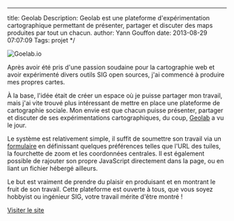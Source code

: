 ---
title: Geolab
Description: Geolab est une plateforme d'expérimentation cartographique permettant de présenter, partager et discuter des maps produites par tout un chacun.
author: Yann Gouffon
date: 2013-08-29 07:07:09
Tags: projet
*/

![Goelab.io](http://staging.yago.io/content/images/geolab.jpg)

Après avoir été pris d'une passion soudaine pour la cartographie web et avoir expérimenté divers outils SIG open sources, j'ai commencé à produire mes propres cartes. 

À la base, l'idée était de créer un espace où je puisse partager mon travail, mais j'ai vite trouvé plus intéressant de mettre en place une plateforme de cartographie sociale. Mon envie est que chacun puisse présenter, partager et discuter de ses expérimentations cartographiques, du coup, [Geolab](http://geolab.io) a vu le jour.

Le système est relativement simple, il suffit de soumettre son travail via un [formulaire](http://geolab.io/submit) en définissant quelques préférences telles que l'URL des tuiles, la fourchette de zoom et les coordonnées centrales. Il est également possible de rajouter son propre JavaScript directement dans la page, ou en liant un fichier hébergé ailleurs.

Le but est vraiment de prendre du plaisir en produisant et en montrant le fruit de son travail. Cette plateforme est ouverte à tous, que vous soyez hobbyist ou ingénieur SIG, votre travail mérite d'être montré !

[Visiter le site](http://geolab.io)
